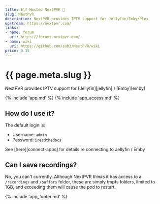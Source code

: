 ```yaml
---
title: Elf Hosted NextPVR 🧝
slug: NextPVR
description: NextPVR provides IPTV support for Jellyfin/Emby/Plex
upstream: https://nextpvr.com/
links:
- name: forum
  uri: https://forums.nextpvr.com/
- name: wiki
  uri: https://github.com/sub3/NextPVR/wiki
price: 0.15
---
```


# {{ page.meta.slug }}

NextPVR provides IPTV support for [Jellyfin][jellyfin] / [Emby][emby]

{% include 'app.md' %}
{% include 'app_access.md' %}

## How do I use it?

The default login is:

* Username: `admin`
* Password: `ireadthedocs`

See [here][connect-apps] for details re connecting to Jellyfin / Emby

## Can I save recordings?

No, you can't currently. Although NextPVR _thinks_ it has access to a `/recordings` and `/buffers` folder, these are simply tmpfs folders, limited to 1GB, and exceeding them will cause the pod to restart.

{% include 'app_footer.md' %}